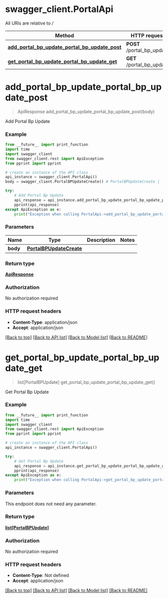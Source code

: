 # swagger_client.PortalApi

All URIs are relative to */*

Method | HTTP request | Description
------------- | ------------- | -------------
[**add_portal_bp_update_portal_bp_update_post**](PortalApi.md#add_portal_bp_update_portal_bp_update_post) | **POST** /portal_bp_update | Add Portal Bp Update
[**get_portal_bp_update_portal_bp_update_get**](PortalApi.md#get_portal_bp_update_portal_bp_update_get) | **GET** /portal_bp_update | Get Portal Bp Update

# **add_portal_bp_update_portal_bp_update_post**
> ApiResponse add_portal_bp_update_portal_bp_update_post(body)

Add Portal Bp Update

### Example
```python
from __future__ import print_function
import time
import swagger_client
from swagger_client.rest import ApiException
from pprint import pprint

# create an instance of the API class
api_instance = swagger_client.PortalApi()
body = swagger_client.PortalBPUpdateCreate() # PortalBPUpdateCreate | 

try:
    # Add Portal Bp Update
    api_response = api_instance.add_portal_bp_update_portal_bp_update_post(body)
    pprint(api_response)
except ApiException as e:
    print("Exception when calling PortalApi->add_portal_bp_update_portal_bp_update_post: %s\n" % e)
```

### Parameters

Name | Type | Description  | Notes
------------- | ------------- | ------------- | -------------
 **body** | [**PortalBPUpdateCreate**](PortalBPUpdateCreate.md)|  | 

### Return type

[**ApiResponse**](ApiResponse.md)

### Authorization

No authorization required

### HTTP request headers

 - **Content-Type**: application/json
 - **Accept**: application/json

[[Back to top]](#) [[Back to API list]](../README.md#documentation-for-api-endpoints) [[Back to Model list]](../README.md#documentation-for-models) [[Back to README]](../README.md)

# **get_portal_bp_update_portal_bp_update_get**
> list[PortalBPUpdate] get_portal_bp_update_portal_bp_update_get()

Get Portal Bp Update

### Example
```python
from __future__ import print_function
import time
import swagger_client
from swagger_client.rest import ApiException
from pprint import pprint

# create an instance of the API class
api_instance = swagger_client.PortalApi()

try:
    # Get Portal Bp Update
    api_response = api_instance.get_portal_bp_update_portal_bp_update_get()
    pprint(api_response)
except ApiException as e:
    print("Exception when calling PortalApi->get_portal_bp_update_portal_bp_update_get: %s\n" % e)
```

### Parameters
This endpoint does not need any parameter.

### Return type

[**list[PortalBPUpdate]**](PortalBPUpdate.md)

### Authorization

No authorization required

### HTTP request headers

 - **Content-Type**: Not defined
 - **Accept**: application/json

[[Back to top]](#) [[Back to API list]](../README.md#documentation-for-api-endpoints) [[Back to Model list]](../README.md#documentation-for-models) [[Back to README]](../README.md)

